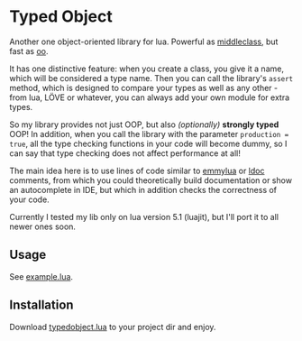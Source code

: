 # Typed Object

Another one object-oriented library for lua. Powerful as [middleclass][], but
fast as [oo][].

It has one distinctive feature: when you create a class, you
give it a name, which will be considered a type name. Then you can call the
library's `assert` method, which is designed to compare your types as well as
any other - from lua, LÖVE or whatever, you can always add your own module for
extra types.

So my library provides not just OOP, but also _(optionally)_
**strongly typed** OOP! In addition, when you call the library with the
parameter `production = true`, all the type checking functions in your code will
become dummy, so I can say that type checking does not affect performance at
all!

The main idea here is to use lines of code similar to [emmylua][] or [ldoc][] comments, from which you could theoretically build documentation or show an autocomplete in IDE, but which in addition checks the correctness of your code.

Currently I tested my lib only on lua version 5.1 (luajit), but I'll port it to
all newer ones soon.

## Usage

See [example.lua](example.lua).

## Installation

Download [typedobject.lua](typedobject.lua) to your project dir and enjoy.

[middleclass]: https://github.com/kikito/middleclass
[oo]: https://github.com/limadm/lua-oo
[emmylua]: https://emmylua.github.io
[ldoc]: https://stevedonovan.github.io/ldoc/manual/doc.md.html
